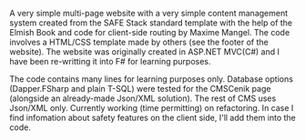 A very simple multi-page website with a very simple content management system created from the SAFE Stack standard template with the help of the Elmish Book and code for client-side routing by Maxime Mangel. The code involves a HTML/CSS template made by others (see the footer of the website). The website was originally created in ASP.NET MVC(C#) and I have been re-writting it into F# for learning purposes.

The code contains many lines for learning purposes only. Database options (Dapper.FSharp and plain T-SQL) were tested for the CMSCenik page (alongside an already-made Json/XML solution). The rest of CMS uses Json/XML only. Currently working (time permitting) on refactoring. In case I find infomation about safety features on the client side, I'll add them into the code.

